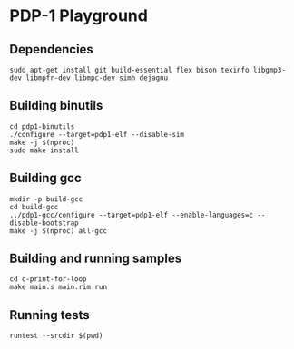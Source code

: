 # PDP-1 Playground

## Dependencies
```
sudo apt-get install git build-essential flex bison texinfo libgmp3-dev libmpfr-dev libmpc-dev simh dejagnu
```

## Building binutils
```
cd pdp1-binutils
./configure --target=pdp1-elf --disable-sim
make -j $(nproc)
sudo make install
```

## Building gcc
```
mkdir -p build-gcc
cd build-gcc
../pdp1-gcc/configure --target=pdp1-elf --enable-languages=c --disable-bootstrap
make -j $(nproc) all-gcc
```

## Building and running samples

```
cd c-print-for-loop
make main.s main.rim run
```

## Running tests
```
runtest --srcdir $(pwd)
```
